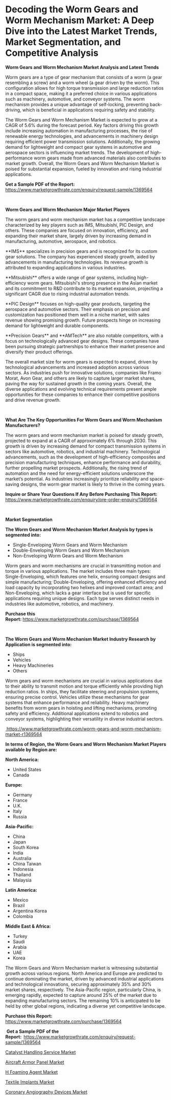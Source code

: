 <p><h1>Decoding the Worm Gears and Worm Mechanism Market: A Deep Dive into the Latest Market Trends, Market Segmentation, and Competitive Analysis</h1></p><p><strong>Worm Gears and Worm Mechanism Market Analysis and Latest Trends</strong></p>
<p><p>Worm gears are a type of gear mechanism that consists of a worm (a gear resembling a screw) and a worm wheel (a gear driven by the worm). This configuration allows for high torque transmission and large reduction ratios in a compact space, making it a preferred choice in various applications such as machinery, automotive, and conveyor systems. The worm mechanism provides a unique advantage of self-locking, preventing back-driving, which is beneficial in applications requiring safety and stability.</p><p>The Worm Gears and Worm Mechanism Market is expected to grow at a CAGR of 5.6% during the forecast period. Key factors driving this growth include increasing automation in manufacturing processes, the rise of renewable energy technologies, and advancements in machinery design requiring efficient power transmission solutions. Additionally, the growing demand for lightweight and compact gear systems in automotive and aerospace sectors is influencing market trends. The development of high-performance worm gears made from advanced materials also contributes to market growth. Overall, the Worm Gears and Worm Mechanism Market is poised for substantial expansion, fueled by innovation and rising industrial applications.</p></p>
<p><strong>Get a Sample PDF of the Report:&nbsp;</strong> <a href="https://www.marketgrowthrate.com/enquiry/request-sample/1369564">https://www.marketgrowthrate.com/enquiry/request-sample/1369564</a></p>
<p>&nbsp;</p>
<p><strong>Worm Gears and Worm Mechanism Major Market Players</strong></p>
<p><p>The worm gears and worm mechanism market has a competitive landscape characterized by key players such as IMS, Mitsubishi, PIC Design, and others. These companies are focused on innovation, efficiency, and expanding their market share, largely driven by increasing demand in manufacturing, automotive, aerospace, and robotics.</p><p>**IMS** specializes in precision gears and is recognized for its custom gear solutions. The company has experienced steady growth, aided by advancements in manufacturing technologies. Its revenue growth is attributed to expanding applications in various industries.</p><p>**Mitsubishi** offers a wide range of gear systems, including high-efficiency worm gears. Mitsubishi's strong presence in the Asian market and its commitment to R&D contribute to its market expansion, projecting a significant CAGR due to rising industrial automation trends.</p><p>**PIC Design** focuses on high-quality gear products, targeting the aerospace and automotive sectors. Their emphasis on precision and customization has positioned them well in a niche market, with sales revenue showing promising growth. Future prospects hinge on increasing demand for lightweight and durable components.</p><p>**Precision Gears** and **AMTech** are also notable competitors, with a focus on technologically advanced gear designs. These companies have been pursuing strategic partnerships to enhance their market presence and diversify their product offerings.</p><p>The overall market size for worm gears is expected to expand, driven by technological advancements and increased adoption across various sectors. As industries push for innovative solutions, companies like Framo Morat, Avon Gear, and others are likely to capture larger market shares, paving the way for sustained growth in the coming years. Overall, the diverse applications and evolving technical requirements present ample opportunities for these companies to enhance their competitive positions and drive revenue growth.</p></p>
<p>&nbsp;</p>
<p><strong>What Are The Key Opportunities For Worm Gears and Worm Mechanism Manufacturers?</strong></p>
<p><p>The worm gears and worm mechanism market is poised for steady growth, projected to expand at a CAGR of approximately 6% through 2030. This growth is driven by increasing demand for compact transmission systems in sectors like automotive, robotics, and industrial machinery. Technological advancements, such as the development of high-efficiency composites and precision manufacturing techniques, enhance performance and durability, further propelling market prospects. Additionally, the rising trend of automation and the need for energy-efficient solutions underscore the market’s potential. As industries increasingly prioritize reliability and space-saving designs, the worm gear market is likely to thrive in the coming years.</p></p>
<p><strong>Inquire or Share Your Questions If Any Before Purchasing This Report:</strong> <a href="https://www.marketgrowthrate.com/enquiry/pre-order-enquiry/1369564">https://www.marketgrowthrate.com/enquiry/pre-order-enquiry/1369564</a></p>
<p>&nbsp;</p>
<p><strong>Market Segmentation</strong></p>
<p><strong>The Worm Gears and Worm Mechanism Market Analysis by types is segmented into:</strong></p>
<p><ul><li>Single-Enveloping Worm Gears and Worm Mechanism</li><li>Double-Enveloping Worm Gears and Worm Mechanism</li><li>Non-Enveloping Worm Gears and Worm Mechanism</li></ul></p>
<p><p>Worm gears and worm mechanisms are crucial in transmitting motion and torque in various applications. The market includes three main types: Single-Enveloping, which features one helix, ensuring compact designs and simple manufacturing; Double-Enveloping, offering enhanced efficiency and load capacity by incorporating two helixes and improved contact area; and Non-Enveloping, which lacks a gear interface but is used for specific applications requiring unique designs. Each type serves distinct needs in industries like automotive, robotics, and machinery.</p></p>
<p><strong>Purchase this Report:&nbsp;</strong><a href="https://www.marketgrowthrate.com/purchase/1369564">https://www.marketgrowthrate.com/purchase/1369564</a></p>
<p>&nbsp;</p>
<p><strong>The Worm Gears and Worm Mechanism Market Industry Research by Application is segmented into:</strong></p>
<p><ul><li>Ships</li><li>Vehicles</li><li>Heavy Machineries</li><li>Others</li></ul></p>
<p><p>Worm gears and worm mechanisms are crucial in various applications due to their ability to transmit motion and torque efficiently while providing high reduction ratios. In ships, they facilitate steering and propulsion systems, ensuring precise control. Vehicles utilize these mechanisms for gear systems that enhance performance and reliability. Heavy machinery benefits from worm gears in hoisting and lifting mechanisms, promoting safety and efficiency. Additional applications extend to robotics and conveyor systems, highlighting their versatility in diverse industrial sectors.</p></p>
<p><a href="https://www.marketgrowthrate.com/worm-gears-and-worm-mechanism-market-r1369564">&nbsp;https://www.marketgrowthrate.com/worm-gears-and-worm-mechanism-market-r1369564</a></p>
<p><strong>In terms of Region, the Worm Gears and Worm Mechanism Market Players available by Region are:</strong></p>
<p>
    <p> <strong> North America: </strong>
        <ul>
            <li>United States</li>
            <li>Canada</li>
        </ul>
        </p> 
    <p> <strong> Europe: </strong>
        <ul>
            <li>Germany</li>
            <li>France</li>
            <li>U.K.</li>
            <li>Italy</li>
            <li>Russia</li>
        </ul>
        </p> 
    <p> <strong> Asia-Pacific: </strong>
        <ul>
            <li>China</li>
            <li>Japan</li>
            <li>South Korea</li>
            <li>India</li>
            <li>Australia</li>
            <li>China Taiwan</li>
            <li>Indonesia</li>
            <li>Thailand</li>
            <li>Malaysia</li>
        </ul>
        </p> 
    <p> <strong> Latin America: </strong>
        <ul>
            <li>Mexico</li>
            <li>Brazil</li>
            <li>Argentina Korea</li>
            <li>Colombia</li>
        </ul>
        </p> 
    <p> <strong> Middle East & Africa: </strong>
        <ul>
            <li>Turkey</li>
            <li>Saudi</li>
            <li>Arabia</li>
            <li>UAE</li>
            <li>Korea</li>
        </ul>
    </p>
    </p>
<p><p>The Worm Gears and Worm Mechanism market is witnessing substantial growth across various regions. North America and Europe are predicted to continue dominating the market, driven by advanced industrial applications and technological innovations, securing approximately 35% and 30% market shares, respectively. The Asia-Pacific region, particularly China, is emerging rapidly, expected to capture around 25% of the market due to expanding manufacturing sectors. The remaining 10% is anticipated to be held by other global regions, indicating a diverse yet competitive landscape.</p></p>
<p><strong>Purchase this Report: </strong><a href="https://www.marketgrowthrate.com/purchase/1369564">https://www.marketgrowthrate.com/purchase/1369564</a></p>
<p>&nbsp;<strong>Get a Sample PDF of the Report:&nbsp;&nbsp;</strong><a href="https://www.marketgrowthrate.com/enquiry/request-sample/1369564">https://www.marketgrowthrate.com/enquiry/request-sample/1369564</a></p>
<p><strong></strong></p>
<p><p><a href="https://medium.com/@drakesporer/insights-into-the-catalyst-handling-service-industry-market-financial-status-market-size-and-049b3455579c?postPublishedType=repub">Catalyst Handling Service Market</a></p><p><a href="https://issuu.com/reportprime-2/docs/aircraft-armor-panel-market-size-20_5995e5bc0d86f1">Aircraft Armor Panel Market</a></p><p><a href="https://issuu.com/reportprime-2/docs/h-foaming-agent-market-size-2030.pp_8601bd72f91877">H Foaming Agent Market</a></p><p><a href="https://www.linkedin.com/pulse/deep-dive-textile-implants-market-itstrends-segmentation-competitive-btygc">Textile Implants Market</a></p><p><a href="https://www.linkedin.com/pulse/market-dynamics-future-trends-global-coronary-angiography-devices-vpqac">Coronary Angiography Devices Market</a></p></p>